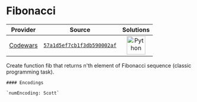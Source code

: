 [_metadata_:generated]: - "true"

# Fibonacci

<!-- INFO TABLE BEGIN -->

| Provider                                        | Source                                                                               | Solutions                                                                                                                                        |
| :---------------------------------------------: | :----------------------------------------------------------------------------------: | :----------------------------------------------------------------------------------------------------------------------------------------------: |
| [Codewars](../../../docs/providers/Codewars.md) | [`57a1d5ef7cb1f3db590002af`](https://www.codewars.com/kata/57a1d5ef7cb1f3db590002af) | [<img src="https://res.cloudinary.com/rascaltwo/image/upload/v1631924087/python_xzdlti.svg" alt="Python" title="Python" width="50" />](solve.py) |

<!-- INFO TABLE END -->

Create function fib that returns n'th element of Fibonacci sequence (classic programming task).

~~~if:lambdacalc
#### Encodings

`numEncoding: Scott`
~~~
